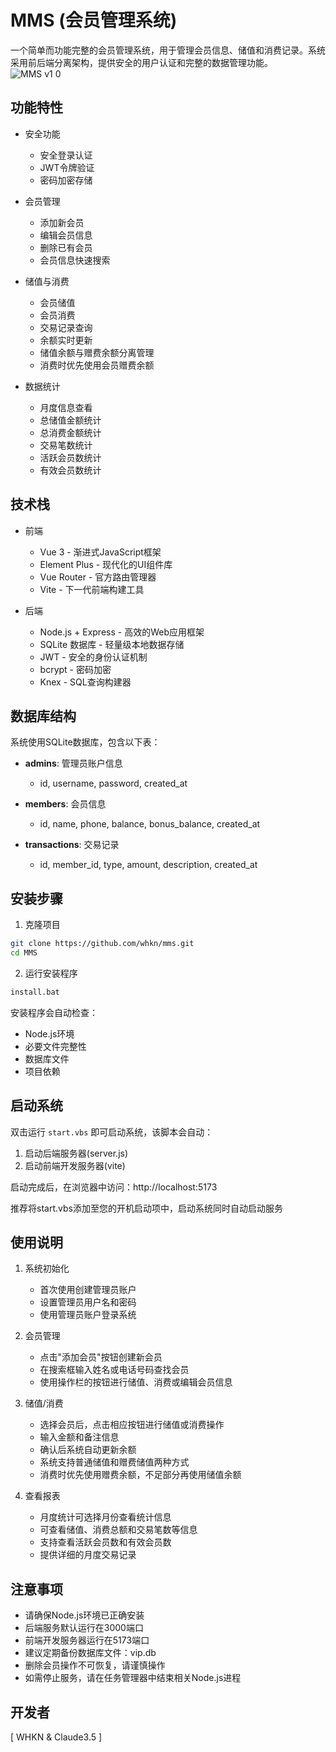 # MMS (会员管理系统)

一个简单而功能完整的会员管理系统，用于管理会员信息、储值和消费记录。系统采用前后端分离架构，提供安全的用户认证和完整的数据管理功能。
![MMS v1 0](https://github.com/user-attachments/assets/0367e6e1-4ebd-4d20-a0e3-f2c4ca027b03)

## 功能特性

- 安全功能
  - 安全登录认证
  - JWT令牌验证
  - 密码加密存储

- 会员管理
  - 添加新会员
  - 编辑会员信息
  - 删除已有会员
  - 会员信息快速搜索

- 储值与消费
  - 会员储值
  - 会员消费
  - 交易记录查询
  - 余额实时更新
  - 储值余额与赠费余额分离管理
  - 消费时优先使用会员赠费余额

- 数据统计
  - 月度信息查看
  - 总储值金额统计
  - 总消费金额统计
  - 交易笔数统计
  - 活跃会员数统计
  - 有效会员数统计

## 技术栈

- 前端
  - Vue 3 - 渐进式JavaScript框架
  - Element Plus - 现代化的UI组件库
  - Vue Router - 官方路由管理器
  - Vite - 下一代前端构建工具

- 后端
  - Node.js + Express - 高效的Web应用框架
  - SQLite 数据库 - 轻量级本地数据存储
  - JWT - 安全的身份认证机制
  - bcrypt - 密码加密
  - Knex - SQL查询构建器

## 数据库结构

系统使用SQLite数据库，包含以下表：

- **admins**: 管理员账户信息
  - id, username, password, created_at

- **members**: 会员信息
  - id, name, phone, balance, bonus_balance, created_at

- **transactions**: 交易记录
  - id, member_id, type, amount, description, created_at

## 安装步骤

1. 克隆项目
```bash
git clone https://github.com/whkn/mms.git
cd MMS
```

2. 运行安装程序
```bash
install.bat
```

安装程序会自动检查：
- Node.js环境
- 必要文件完整性
- 数据库文件
- 项目依赖

## 启动系统

双击运行 `start.vbs` 即可启动系统，该脚本会自动：
1. 启动后端服务器(server.js)
2. 启动前端开发服务器(vite)

启动完成后，在浏览器中访问：http://localhost:5173

推荐将start.vbs添加至您的开机启动项中，启动系统同时自动启动服务

## 使用说明

1. 系统初始化
   - 首次使用创建管理员账户
   - 设置管理员用户名和密码
   - 使用管理员账户登录系统

2. 会员管理
   - 点击"添加会员"按钮创建新会员
   - 在搜索框输入姓名或电话号码查找会员
   - 使用操作栏的按钮进行储值、消费或编辑会员信息

3. 储值/消费
   - 选择会员后，点击相应按钮进行储值或消费操作
   - 输入金额和备注信息
   - 确认后系统自动更新余额
   - 系统支持普通储值和赠费储值两种方式
   - 消费时优先使用赠费余额，不足部分再使用储值余额

4. 查看报表
   - 月度统计可选择月份查看统计信息
   - 可查看储值、消费总额和交易笔数等信息
   - 支持查看活跃会员数和有效会员数
   - 提供详细的月度交易记录

## 注意事项

- 请确保Node.js环境已正确安装
- 后端服务默认运行在3000端口
- 前端开发服务器运行在5173端口
- 建议定期备份数据库文件：vip.db
- 删除会员操作不可恢复，请谨慎操作
- 如需停止服务，请在任务管理器中结束相关Node.js进程

## 开发者

[ WHKN & Claude3.5 ]
